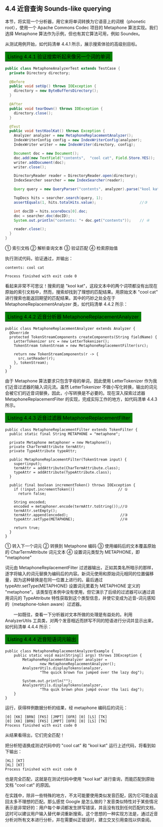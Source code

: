 ## 4.4 近音查询 Sounds-like querying ##

本节，将实现一个分析器，用它来将单词转换为它语音上的词根（phonetic root），使用一个 Apache Commons Codec 项目的 Metaphone 算法实现。我们选择 Metaphone 算法作为示例，但也有其它算法可用，例如 Soundex。

从测试用例开始，如代码清单 4.4.1 所示，展示搜索体验的高级别目标。

<table width="100%"><tr><td bgcolor=green><font color=black>Listing 4.4.1 验证搜索听起来像另一个词的单词</td></tr></table>

```java
public class MetaphoneAnalyzerTest extends TestCase {
  private Directory directory;

  @Before
  public void setUp() throws IOException {
    directory = new ByteBuffersDirectory();
  }

  @After
  public void tearDown() throws IOException {
    directory.close();
  }

  @Test
  public void testKoolKat() throws Exception {
    Analyzer analyzer = new MetaphoneReplacementAnalyzer();
    IndexWriterConfig config = new IndexWriterConfig(analyzer);
    IndexWriter writer = new IndexWriter(directory, config);

    Document doc = new Document();
    doc.add(new TextField("contents",  "cool cat", Field.Store.YES));     // ①
    writer.addDocument(doc);
    writer.close();

    DirectoryReader reader = DirectoryReader.open(directory);
    IndexSearcher searcher = new IndexSearcher(reader);

    Query query = new QueryParser("contents", analyzer).parse("kool kat"); // ②

    TopDocs hits = searcher.search(query, 1);
    assertEquals(1, hits.totalHits.value);                    //③

    int docID = hits.scoreDocs[0].doc;
    doc = searcher.doc(docID);
    System.out.println("contents: "+ doc.get("contents"));    // ④

    reader.close();
  }
}
```

① 索引文档
② 解析查询文本
③ 验证匹配
④ 检索原始值
  
执行测试代码，验证通过，并输出：

```
contents: cool cat

Process finished with exit code 0
```

看起来非常不可思议！搜索的是 "kool kat"，这段文本中的两个词项都没有出现在原始的索引文档中，然而，搜索却找到了理想的匹配结果。用原始文本 "cool cat" 进行搜索也能返回期望的匹配结果。其中的巧妙之处全在于 MetaphoneReplacementAnalyzer 类，如代码清单 4.4.2 所示：

<table width="100%"><tr><td bgcolor=green><font color=black>Listing 4.4.2 近音分析器 MetaphoneReplacementAnalyzer</td></tr></table>

```
public class MetaphoneReplacementAnalyzer extends Analyzer {
  @Override
  protected TokenStreamComponents createComponents(String fieldName) {
    LetterTokenizer src = new LetterTokenizer();
    TokenStream tokenStream = new MetaphoneReplacementFilter(src);

    return new TokenStreamComponents(r -> {
      src.setReader(r);
    }, tokenStream);
  }
}

```

由于 Metaphone 算法要求只包含字母的单词，因此使用 LetterTokenizer 作为我们近音过滤器的输入词元流。虽然 LetterTokenizer 不做小写化转换，输出的词元会被它们的近音词替换，因此，小写转换是不必要的。现在深入探索过滤器 MetaphoneReplacementFilter 的实现，完成实际工作的地方，如代码清单 4.4.3 所示。

<table width="100%"><tr><td bgcolor=green><font color=black>Listing 4.4.3 近音过滤器 MetaphoneReplacementFilter</td></tr></table>

```
public class MetaphoneReplacementFilter extends TokenFilter {
  public static final String METAPHONE = "metaphone";

  private Metaphone metaphoner = new Metaphone();
  private CharTermAttribute termAttr;
  private TypeAttribute typeAttr;

  public MetaphoneReplacementFilter(TokenStream input) {
    super(input);
    termAttr = addAttribute(CharTermAttribute.class);
    typeAttr = addAttribute(TypeAttribute.class);
  }

  public final boolean incrementToken() throws IOException {
    if (!input.incrementToken())                    // ①
      return false;

    String encoded;
    encoded = metaphoner.encode(termAttr.toString());//②
    termAttr.setEmpty();
    termAttr.append(encoded);                        //③
    typeAttr.setType(METAPHONE);                     //④

    return true;
  }
}
```

① 转入下一个词元
② 转换到 Metaphone 编码
③ 使用编码后的文本覆盖原始的 CharTermAttribute 词元文本
④ 设置词元类型为 METAPHONE，即 "metaphone"

词元由 MetaphoneReplacementFilter 过滤器输出，正如其类名所暗示的那样，逐字将输入的词元替换为编码后的内容。新词元使用和原始词元相同的位置偏移量，因为这种替换是在同一位置上进行的。最后通过 typeAttr.setType(METAPHONE) 设置词元累着为 METAPHONE 定义的 "metaphone"。该类型在本例中没有使用，但它演示了后续的过滤器可以通过调用词元的 TypeAttribute 特性获取到这个类型信息，并使它变成为近音-词元感知的（metaphone-token aware）过滤器。

&emsp;&emsp;一如既往，查看一下分析器对文本所做的处理是有益处的。利用 AnalyzerUtils 工具类，对两个发音相近而拼写不同的短语进行分词并显示出来，如代码清单 4.4.4 所示：

<table width="100%"><tr><td bgcolor=green><font color=black>Listing 4.4.4 近音短语词元输出</td></tr></table>

```
public class MetaphoneReplacementAnalyzerExample {
    public static void main(String[] args) throws IOException {
        MetaphoneReplacementAnalyzer analyzer =
                new MetaphoneReplacementAnalyzer();
        AnalyzerUtils.displayTokens(analyzer,
                "The quick brown fox jumped over the lazy dog");

        System.out.println("");
        AnalyzerUtils.displayTokens(analyzer,
                "Tha quik brown phox jumpd ovvar tha lazi dag");
    }
}
```

运行，获得样例数据分析的结果，经 metaphone 编码后的词元：

```
[0] [KK] [BRN] [FKS] [JMPT] [OFR] [0] [LS] [TK] 
[0] [KK] [BRN] [FKS] [JMPT] [OFR] [0] [LS] [TK] 
Process finished with exit code 0
```

从结果看得出，它们完全匹配！

把分析短语换成测试代码中的 "cool cat" 和 "kool kat" 运行上述代码，将看到如下输出：

```
[KL] [KT] 
[KL] [KT] 
Process finished with exit code 0
```

也是完全匹配，这就是在测试代码中使用 "kool kat" 进行查询，而能匹配到原始文档 "cool cat" 的原因。

在实践中，除非一些特殊的地方，不太可能要使用类似发音匹配，因为它可能会返回太多不理想的匹配。那么感觉 Google 是怎么做的？发音类似特性对于某些情况表示是非常好的：用户每个单词都发生拼写错误，并且没有找到任何匹配的文档，这时可以建议用户输入替代单词重新搜索。这个思想的一种实现方法是，通过近音分析对所有文本进行分析，并在需要纠正错误时，建立交叉引用查找以供查阅。















